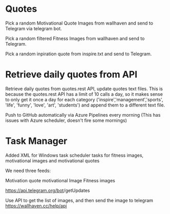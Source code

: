 # Quotes

Pick a random Motivational Quote Images from wallhaven and send to Telegram via telegram bot.

Pick a random filtered Fitness Images from wallhaven and send to Telegram.

Pick a random inpiration quote from inspire.txt and send to Telegram.

# Retrieve daily quotes from API

Retrieve daily quotes from quotes.rest API, update quotes text files. This is because the quotes.rest API has a limit of 10 calls a day, so it makes sense to only get it once a day for each category ('inspire','management','sports', 'life', 'funny', 'love', 'art', 'students') and append them to a different text file.

Push to GitHub automatically via Azure Pipelines every morning (This has issues with Azure scheduler, doesn't fire some mornings)


# Task Manager

Added XML for Windows task scheduler tasks for fitness images, motivational images and motivational quotes


We need three feeds:

Motivation quote
motivational Image
Fitness images


https://api.telegram.org/bot<YourBOTToken>/getUpdates

Use API to get the list of images, and then send the image to telegram
https://wallhaven.cc/help/api

